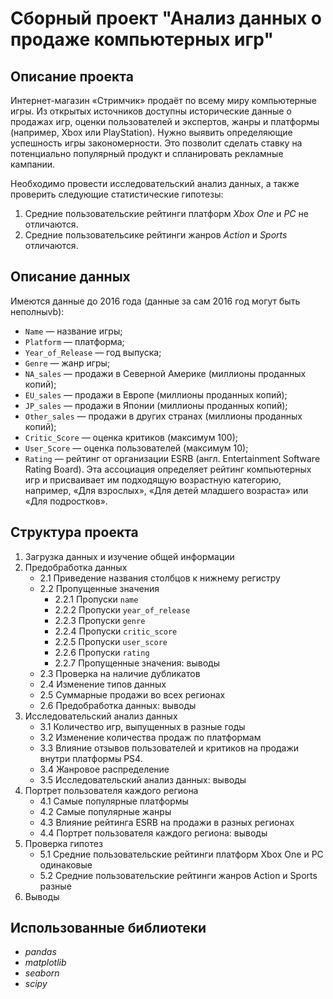 # Сборный проект "Анализ данных о продаже компьютерных игр"

## Описание проекта
Интернет-магазин «Стримчик» продаёт по всему миру компьютерные игры. Из открытых источников доступны исторические данные о продажах игр, оценки пользователей и экспертов, жанры и платформы (например, Xbox или PlayStation). Нужно выявить определяющие успешность игры закономерности. Это позволит сделать ставку на потенциально популярный продукт и спланировать рекламные кампании.

Необходимо провести исследовательский анализ данных, а также проверить следующие статистические гипотезы:
1. Средние пользовательские рейтинги платформ *Xbox One* и *PC* не отличаются.
2. Средние пользовательсике рейтинги жанров *Action* и *Sports* отличаются.

## Описание данных
Имеются данные до 2016 года (данные за сам 2016 год могут быть неполныvb):
- `Name` — название игры;
- `Platform` — платформа;
- `Year_of_Release` — год выпуска;
- `Genre` — жанр игры;
- `NA_sales` — продажи в Северной Америке (миллионы проданных копий);
- `EU_sales` — продажи в Европе (миллионы проданных копий);
- `JP_sales` — продажи в Японии (миллионы проданных копий);
- `Other_sales` — продажи в других странах (миллионы проданных копий);
- `Critic_Score` — оценка критиков (максимум 100);
- `User_Score` — оценка пользователей (максимум 10);
- `Rating` — рейтинг от организации ESRB (англ. Entertainment Software Rating Board). Эта ассоциация определяет рейтинг компьютерных игр и присваивает им подходящую возрастную категорию, например, «Для взрослых», «Для детей младшего возраста» или «Для подростков».

## Структура проекта
1. Загрузка данных и изучение общей информации
2. Предобработка данных
    - 2.1  Приведение названия столбцов к нижнему регистру
    - 2.2  Пропущенные значения
        - 2.2.1  Пропуски `name`
        - 2.2.2  Пропуски `year_of_release`
        - 2.2.3  Пропуски `genre`
        - 2.2.4  Пропуски `critic_score`
        - 2.2.5  Пропуски `user_score`
        - 2.2.6  Пропуски `rating`
        - 2.2.7  Пропущенные значения: выводы
    - 2.3  Проверка на наличие дубликатов
    - 2.4  Изменение типов данных
    - 2.5  Суммарные продажи во всех регионах
    - 2.6  Предобработка данных: выводы
3. Исследовательский анализ данных
    - 3.1  Количество игр, выпущенных в разные годы
    - 3.2  Изменение количества продаж по платформам
    - 3.3  Влияние отзывов пользователей и критиков на продажи внутри платформы PS4.
    - 3.4  Жанровое распределение
    - 3.5  Исследовательский анализ данных: выводы
4. Портрет пользователя каждого региона
    - 4.1  Самые популярные платформы
    - 4.2  Самые популярные жанры
    - 4.3  Влияние рейтинга ESRB на продажи в разных регионах
    - 4.4  Портрет пользователя каждого региона: выводы
5. Проверка гипотез
    - 5.1  Средние пользовательские рейтинги платформ Xbox One и PC одинаковые
    - 5.2  Средние пользовательские рейтинги жанров Action и Sports разные
6. Выводы

## Использованные библиотеки
- *pandas*
- *matplotlib*
- *seaborn*
- *scipy*
